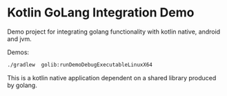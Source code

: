 # Kotlin GoLang Integration Demo

Demo project for integrating golang functionality with kotlin native, android and jvm.

Demos:
```bash 
./gradlew  golib:runDemoDebugExecutableLinuxX64
```

This is a kotlin native application dependent on a shared library produced by golang.
